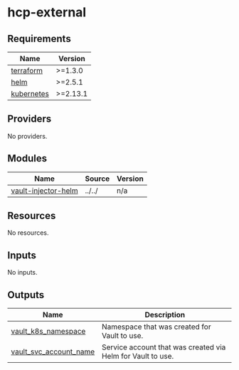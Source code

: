 # hcp-external

<!-- BEGINNING OF PRE-COMMIT-TERRAFORM DOCS HOOK -->
## Requirements

| Name | Version |
|------|---------|
| <a name="requirement_terraform"></a> [terraform](#requirement\_terraform) | >=1.3.0 |
| <a name="requirement_helm"></a> [helm](#requirement\_helm) | >=2.5.1 |
| <a name="requirement_kubernetes"></a> [kubernetes](#requirement\_kubernetes) | >=2.13.1 |

## Providers

No providers.

## Modules

| Name | Source | Version |
|------|--------|---------|
| <a name="module_vault-injector-helm"></a> [vault-injector-helm](#module\_vault-injector-helm) | ../../ | n/a |

## Resources

No resources.

## Inputs

No inputs.

## Outputs

| Name | Description |
|------|-------------|
| <a name="output_vault_k8s_namespace"></a> [vault\_k8s\_namespace](#output\_vault\_k8s\_namespace) | Namespace that was created for Vault to use. |
| <a name="output_vault_svc_account_name"></a> [vault\_svc\_account\_name](#output\_vault\_svc\_account\_name) | Service account that was created via Helm for Vault to use. |
<!-- END OF PRE-COMMIT-TERRAFORM DOCS HOOK -->
